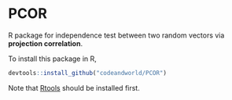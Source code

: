 # PCOR
R package for independence test between two random vectors via **projection correlation**.


To install this package in R, 
```R
devtools::install_github("codeandworld/PCOR")
```
Note that [Rtools](https://cran.r-project.org/bin/windows/Rtools/) should be installed first.
